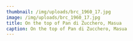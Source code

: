```yaml
---
thumbnail: /img/uploads/brc_1960_17.jpg
image: /img/uploads/brc_1960_17.jpg
title: On the top of Pan di Zucchero, Masua
caption: On the top of Pan di Zucchero, Masua
---
```

